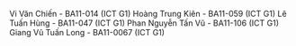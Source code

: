Vi Văn Chiến - BA11-014 (ICT G1)
Hoàng Trung Kiên - BA11-059 (ICT G1)
Lê Tuấn Hùng - BA11-047 (ICT G1)
Phan Nguyễn Tấn Vũ - BA11-106 (ICT G1)
Giang Vũ Tuấn Long - BA11-0067 (ICT G1)